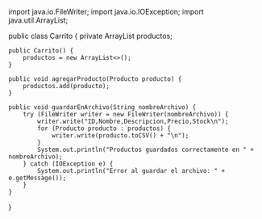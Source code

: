 import java.io.FileWriter;
import java.io.IOException;
import java.util.ArrayList;

public class Carrito {
    private ArrayList<Producto> productos;
    
    public Carrito() {
        productos = new ArrayList<>();
    }

    public void agregarProducto(Producto producto) {
        productos.add(producto);
    }

    public void guardarEnArchivo(String nombreArchivo) {
        try (FileWriter writer = new FileWriter(nombreArchivo)) {
            writer.write("ID,Nombre,Descripcion,Precio,Stock\n");
            for (Producto producto : productos) {
                writer.write(producto.toCSV() + "\n");
            }
            System.out.println("Productos guardados correctamente en " + nombreArchivo);
        } catch (IOException e) {
            System.out.println("Error al guardar el archivo: " + e.getMessage());
        }
    }
}
